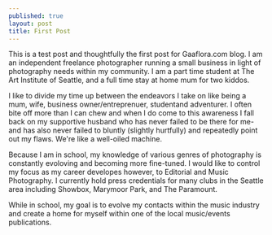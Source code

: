 ```yaml
---
published: true
layout: post
title: First Post
---
```


This is a test post and thoughtfully the first post for Gaaflora.com blog. I am an independent freelance photographer running a small business in light of photography needs within my community. I am a part time student at The Art Institute of Seattle, and a full time stay at home mum for two kiddos. 

I like to divide my time up between the endeavors I take on like being a mum, wife, business owner/entreprenuer, studentand adventurer. I often bite off more than I can chew and when I do come to this awareness I fall back on my supportive husband who has never failed to be there for me- and has also never failed to bluntly (slightly hurtfully) and repeatedly point out my flaws. We're like a well-oiled machine. 

Because I am in school, my knowledge of various genres of photography is constantly evoloving and becoming more fine-tuned. I would like to control my focus as my career developes however, to Editorial and Music Photography. 
I currently hold press credentials for many clubs in the Seattle area including Showbox, Marymoor Park, and The Paramount.

While in school, my goal is to evolve my contacts within the music industry and create a home for myself within one of the local music/events publications.
